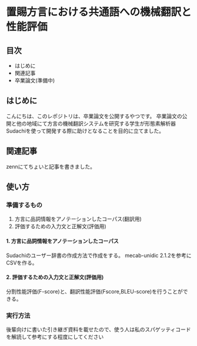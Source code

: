 # 置賜方言における共通語への機械翻訳と性能評価

## 目次
- はじめに
- 関連記事
- 卒業論文(準備中)

## はじめに
こんにちは、このレポジトリは、卒業論文を公開するやつです。
卒業論文の公開と他の地域にて方言の機械翻訳システムを研究する学生が形態素解析器Sudachiを使って開発する際に助けとなることを目的に立てました。

## 関連記事
zennにてちょいと記事を書きました。

## 使い方

### 準備するもの
1. 方言に品詞情報をアノテーションしたコーパス(翻訳用)
2. 評価するための入力文と正解文(評価用)


#### 1. 方言に品詞情報をアノテーションしたコーパス
Sudachiのユーザー辞書の作成方法で作成をする。
mecab-unidic 2.1.2を参考にCSVを作る。


#### 2. 評価するための入力文と正解文(評価用)
分割性能評価(F-score)と、翻訳性能評価(Fscore,BLEU-score)を行うことができる。


### 実行方法
後輩向けに書いた引き継ぎ資料を載せたので、使う人は私のスパゲッティコードを解読して参考にする程度にしてください

